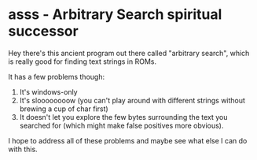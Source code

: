 # asss - Arbitrary Search spiritual successor

Hey there's this ancient program out there called "arbitrary search", which is
really good for finding text strings in ROMs.

It has a few problems though:

1. It's windows-only
2. It's sloooooooow (you can't play around with different strings without
   brewing a cup of char first)
3. It doesn't let you explore the few bytes surrounding the text you searched
   for (which might make false positives more obvious).

I hope to address all of these problems and maybe see what else I can do with this.
